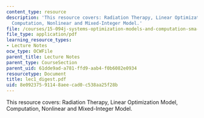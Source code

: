 ```yaml
---
content_type: resource
description: 'This resource covers: Radiation Therapy, Linear Optimization Model,
  Computation, Nonlinear and Mixed-Integer Model.'
file: /courses/15-094j-systems-optimization-models-and-computation-sma-5223-spring-2004/8e09237591148aeecad0c538aa25f28b_lec1_digest.pdf
file_type: application/pdf
learning_resource_types:
- Lecture Notes
ocw_type: OCWFile
parent_title: Lecture Notes
parent_type: CourseSection
parent_uid: 61dde9ad-a781-ffd9-aab4-f0b6082e0934
resourcetype: Document
title: lec1_digest.pdf
uid: 8e092375-9114-8aee-cad0-c538aa25f28b
---
```

This resource covers: Radiation Therapy, Linear Optimization Model, Computation, Nonlinear and Mixed-Integer Model.

